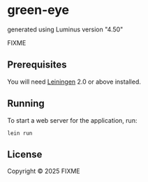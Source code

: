 # green-eye

generated using Luminus version "4.50"

FIXME

## Prerequisites

You will need [Leiningen][1] 2.0 or above installed.

[1]: https://github.com/technomancy/leiningen

## Running

To start a web server for the application, run:

    lein run 

## License

Copyright © 2025 FIXME
